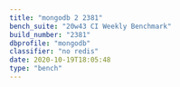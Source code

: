 ```yaml
---
title: "mongodb 2 2381"
bench_suite: "20w43 CI Weekly Benchmark"
build_number: "2381"
dbprofile: "mongodb"
classifier: "no redis"
date: 2020-10-19T18:05:48
type: "bench"
---
```

